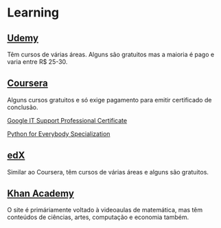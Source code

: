 # Learning

## [Udemy](https://www.udemy.com)

Têm cursos de várias áreas. Alguns são gratuitos mas a maioria é pago e varia entre R$ 25-30.



## [Coursera](https://www.coursera.org/)

Alguns cursos gratuitos e só exige pagamento para emitir certificado de conclusão.

[Google IT Support Professional Certificate](https://www.coursera.org/professional-certificates/google-it-support)

[Python for Everybody Specialization](https://www.coursera.org/specializations/python)


## [edX](https://www.edx.org)

Similar ao Coursera, têm cursos de várias áreas e alguns são gratuitos.


## [Khan Academy](https://www.khanacademy.org/)

O site é primáriamente voltado à videoaulas de matemática, mas têm conteúdos de ciências, artes, computação e economia também.
